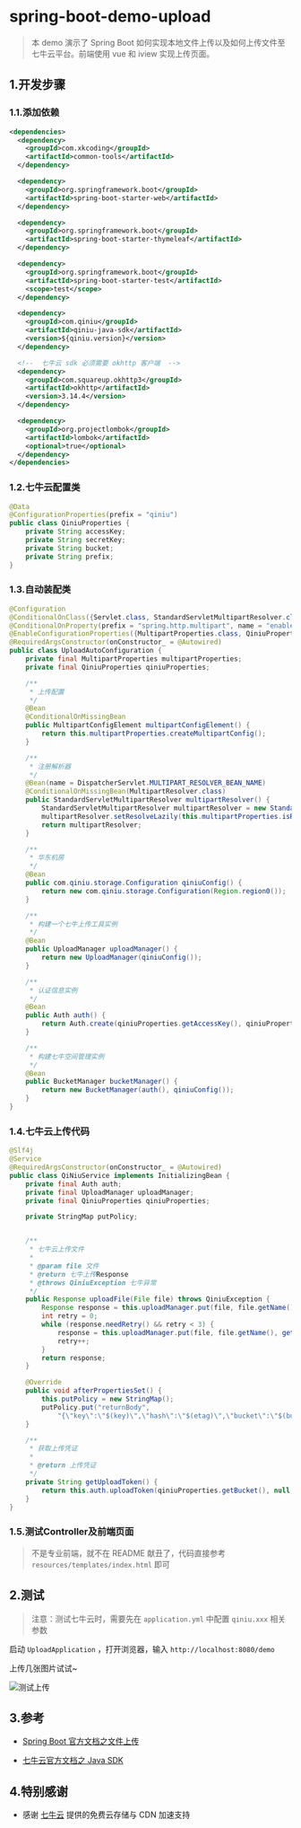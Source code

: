 # spring-boot-demo-upload

> 本 demo 演示了 Spring Boot 如何实现本地文件上传以及如何上传文件至七牛云平台。前端使用 vue 和 iview 实现上传页面。

## 1.开发步骤

### 1.1.添加依赖

```xml
<dependencies>
  <dependency>
    <groupId>com.xkcoding</groupId>
    <artifactId>common-tools</artifactId>
  </dependency>

  <dependency>
    <groupId>org.springframework.boot</groupId>
    <artifactId>spring-boot-starter-web</artifactId>
  </dependency>

  <dependency>
    <groupId>org.springframework.boot</groupId>
    <artifactId>spring-boot-starter-thymeleaf</artifactId>
  </dependency>

  <dependency>
    <groupId>org.springframework.boot</groupId>
    <artifactId>spring-boot-starter-test</artifactId>
    <scope>test</scope>
  </dependency>

  <dependency>
    <groupId>com.qiniu</groupId>
    <artifactId>qiniu-java-sdk</artifactId>
    <version>${qiniu.version}</version>
  </dependency>

  <!--  七牛云 sdk 必须需要 okhttp 客户端  -->
  <dependency>
    <groupId>com.squareup.okhttp3</groupId>
    <artifactId>okhttp</artifactId>
    <version>3.14.4</version>
  </dependency>

  <dependency>
    <groupId>org.projectlombok</groupId>
    <artifactId>lombok</artifactId>
    <optional>true</optional>
  </dependency>
</dependencies>
```

### 1.2.七牛云配置类

```java
@Data
@ConfigurationProperties(prefix = "qiniu")
public class QiniuProperties {
    private String accessKey;
    private String secretKey;
    private String bucket;
    private String prefix;
}
```

### 1.3.自动装配类

```java
@Configuration
@ConditionalOnClass({Servlet.class, StandardServletMultipartResolver.class, MultipartConfigElement.class})
@ConditionalOnProperty(prefix = "spring.http.multipart", name = "enabled", matchIfMissing = true)
@EnableConfigurationProperties({MultipartProperties.class, QiniuProperties.class})
@RequiredArgsConstructor(onConstructor_ = @Autowired)
public class UploadAutoConfiguration {
    private final MultipartProperties multipartProperties;
    private final QiniuProperties qiniuProperties;

    /**
     * 上传配置
     */
    @Bean
    @ConditionalOnMissingBean
    public MultipartConfigElement multipartConfigElement() {
        return this.multipartProperties.createMultipartConfig();
    }

    /**
     * 注册解析器
     */
    @Bean(name = DispatcherServlet.MULTIPART_RESOLVER_BEAN_NAME)
    @ConditionalOnMissingBean(MultipartResolver.class)
    public StandardServletMultipartResolver multipartResolver() {
        StandardServletMultipartResolver multipartResolver = new StandardServletMultipartResolver();
        multipartResolver.setResolveLazily(this.multipartProperties.isResolveLazily());
        return multipartResolver;
    }

    /**
     * 华东机房
     */
    @Bean
    public com.qiniu.storage.Configuration qiniuConfig() {
        return new com.qiniu.storage.Configuration(Region.region0());
    }

    /**
     * 构建一个七牛上传工具实例
     */
    @Bean
    public UploadManager uploadManager() {
        return new UploadManager(qiniuConfig());
    }

    /**
     * 认证信息实例
     */
    @Bean
    public Auth auth() {
        return Auth.create(qiniuProperties.getAccessKey(), qiniuProperties.getSecretKey());
    }

    /**
     * 构建七牛空间管理实例
     */
    @Bean
    public BucketManager bucketManager() {
        return new BucketManager(auth(), qiniuConfig());
    }
}
```

### 1.4.七牛云上传代码

```java
@Slf4j
@Service
@RequiredArgsConstructor(onConstructor_ = @Autowired)
public class QiNiuService implements InitializingBean {
    private final Auth auth;
    private final UploadManager uploadManager;
    private final QiniuProperties qiniuProperties;

    private StringMap putPolicy;


    /**
     * 七牛云上传文件
     *
     * @param file 文件
     * @return 七牛上传Response
     * @throws QiniuException 七牛异常
     */
    public Response uploadFile(File file) throws QiniuException {
        Response response = this.uploadManager.put(file, file.getName(), getUploadToken());
        int retry = 0;
        while (response.needRetry() && retry < 3) {
            response = this.uploadManager.put(file, file.getName(), getUploadToken());
            retry++;
        }
        return response;
    }

    @Override
    public void afterPropertiesSet() {
        this.putPolicy = new StringMap();
        putPolicy.put("returnBody",
            "{\"key\":\"$(key)\",\"hash\":\"$(etag)\",\"bucket\":\"$(bucket)\",\"width\":$(imageInfo.width), \"height\":${imageInfo.height}}");
    }

    /**
     * 获取上传凭证
     *
     * @return 上传凭证
     */
    private String getUploadToken() {
        return this.auth.uploadToken(qiniuProperties.getBucket(), null, 3600, putPolicy);
    }
}
```

### 1.5.测试Controller及前端页面

> 不是专业前端，就不在 README 献丑了，代码直接参考 `resources/templates/index.html` 即可

## 2.测试

> 注意：测试七牛云时，需要先在 `application.yml` 中配置 `qiniu.xxx` 相关参数

启动 `UploadApplication` ，打开浏览器，输入 `http://localhost:8080/demo`

上传几张图片试试~

![测试上传](https://static.xkcoding.com/spring-boot-demo/demo-base/demo-base-upload/2022-09-21-083229.png)

## 3.参考

- [Spring Boot 官方文档之文件上传](https://docs.spring.io/spring-boot/docs/3.0.0-M4/reference/htmlsingle/#howto.spring-mvc.multipart-file-uploads)

- [七牛云官方文档之 Java SDK](https://developer.qiniu.com/kodo/1239/java)

## 4.特别感谢

- 感谢 [七牛云](https://portal.qiniu.com/signup?utm_source=kaiyuan&utm_media=xkcoding) 提供的免费云存储与 CDN 加速支持
